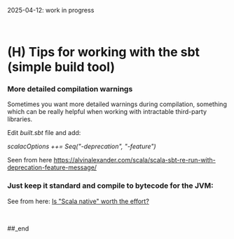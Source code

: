 2025-04-12: work in progress

<br/>

# (H) Tips for working with the sbt (simple build tool)

### More detailed compilation warnings

Sometimes you want more detailed warnings during compilation, something which can be really helpful when working with intractable third-party libraries.

Edit _built.sbt_ file and add:

_scalacOptions ++= Seq("-deprecation", "-feature")_

Seen from here https://alvinalexander.com/scala/scala-sbt-re-run-with-deprecation-feature-message/

### Just keep it standard and compile to bytecode for the JVM:

See from here: [Is "Scala native" worth the effort?](https://github.com/PLC-Programmer/PLC-Programmer.github.io/blob/main/(D)%20Working%20with%20simple%20build%20tool%20to%20create%20a%20standalone%20program%20(%22Scala%20native%22)%20in%20Linux.md#is-scala-native-worth-the-effort)

<br/>

##_end
